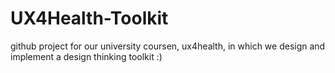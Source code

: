 # UX4Health-Toolkit
github project for our university coursen, ux4health, in which we design and implement a design thinking toolkit :)
